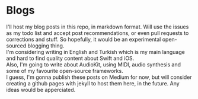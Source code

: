 # Blogs

I'll host my blog posts in this repo, in markdown format. Will use the issues as my todo list and accept post recommendations, or even pull requests to corrections and stuff. So hopefully, it would be an experimental open-sourced blogging thing.  
I'm considering writing in English and Turkish which is my main language and hard to find quality content about Swift and iOS.  
Also, I'm going to write about AudioKit, using MIDI, audio synthesis and some of my favourite open-source frameworks.  
I guess, I'm gonna publish these posts on Medium for now, but will consider creating a github pages with jekyll to host them here, in the future. Any ideas would be apperciated.
